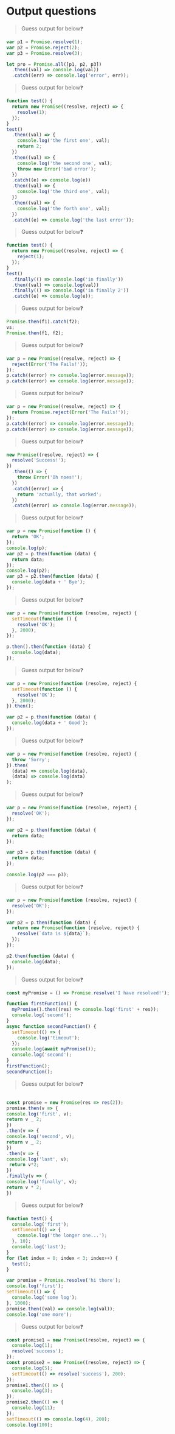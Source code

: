 # Output questions

> Guess output for below❓

```javascript
var p1 = Promise.resolve(1);
var p2 = Promise.reject(2);
var p3 = Promise.resolve(3);

let pro = Promise.all([p1, p2, p3])
  .then((val) => console.log(val))
  .catch((err) => console.log('error', err));
```

> Guess output for below❓

```javascript
function test() {
  return new Promise((resolve, reject) => {
    resolve(1);
  });
}
test()
  .then((val) => {
    console.log('the first one', val);
    return 2;
  })
  .then((val) => {
    console.log('the second one', val);
    throw new Error('bad error');
  })
  .catch((e) => console.log(e))
  .then((val) => {
    console.log('the third one', val);
  })
  .then((val) => {
    console.log('the forth one', val);
  })
  .catch((e) => console.log('the last error'));
```

> Guess output for below❓

```javascript
function test() {
  return new Promise((resolve, reject) => {
    reject(1);
  });
}
test()
  .finally(() => console.log('in finally'))
  .then((val) => console.log(val))
  .finally(() => console.log('in finally 2'))
  .catch((e) => console.log(e));
```

> Guess output for below❓

```javascript
Promise.then(f1).catch(f2);
vs;
Promise.then(f1, f2);
```

> Guess output for below❓

```javascript
var p = new Promise((resolve, reject) => {
  reject(Error('The Fails!'));
});
p.catch((error) => console.log(error.message));
p.catch((error) => console.log(error.message));
```

> Guess output for below❓

```javascript
var p = new Promise((resolve, reject) => {
  return Promise.reject(Error('The Fails!'));
});
p.catch((error) => console.log(error.message));
p.catch((error) => console.log(error.message));
```

> Guess output for below❓

```javascript
new Promise((resolve, reject) => {
  resolve('Success!');
})
  .then(() => {
    throw Error('Oh noes!');
  })
  .catch((error) => {
    return 'actually, that worked';
  })
  .catch((error) => console.log(error.message));
```

> Guess output for below❓

```javascript
var p = new Promise(function () {
  return 'OK';
});
console.log(p);
var p2 = p.then(function (data) {
  return data;
});
console.log(p2);
var p3 = p2.then(function (data) {
  console.log(data + ' Bye');
});
```

> Guess output for below❓

```javascript
var p = new Promise(function (resolve, reject) {
  setTimeout(function () {
    resolve('OK');
  }, 2000);
});

p.then().then(function (data) {
  console.log(data);
});
```

> Guess output for below❓

```javascript
var p = new Promise(function (resolve, reject) {
  setTimeout(function () {
    resolve('OK');
  }, 2000);
}).then();

var p2 = p.then(function (data) {
  console.log(data + ' Good');
});
```

> Guess output for below❓

```javascript
var p = new Promise(function (resolve, reject) {
  throw 'Sorry';
}).then(
  (data) => console.log(data),
  (data) => console.log(data)
);
```

> Guess output for below❓

```javascript
var p = new Promise(function (resolve, reject) {
  resolve('OK');
});

var p2 = p.then(function (data) {
  return data;
});

var p3 = p.then(function (data) {
  return data;
});

console.log(p2 === p3);
```

> Guess output for below❓

```javascript
var p = new Promise(function (resolve, reject) {
  resolve('OK');
});

var p2 = p.then(function (data) {
  return new Promise(function (resolve, reject) {
    resolve(`data is ${data}`);
  });
});

p2.then(function (data) {
  console.log(data);
});
```

> Guess output for below❓

```javascript
const myPromise = () => Promise.resolve('I have resolved!');

function firstFunction() {
  myPromise().then((res) => console.log('first' + res));
  console.log('second');
}
async function secondFunction() {
  setTimeout(() => {
    console.log('timeout');
  });
  console.log(await myPromise());
  console.log('second');
}
firstFunction();
secondFunction();
```

> Guess output for below❓

```javascript

const promise = new Promise(res => res(2));
promise.then(v => {
console.log('first', v);
return v _ 2;
})
.then(v => {
console.log('second', v);
return v _ 2;
})
.then(v => {
console.log('last', v);
 return v*2;
})
.finally(v => {
console.log('finally', v);
return v * 2;
})

```

> Guess output for below❓

```javascript
function test() {
  console.log('first');
  setTimeout(() => {
    console.log('the longer one...');
  }, 10);
  console.log('last');
}
for (let index = 0; index < 3; index++) {
  test();
}

var promise = Promise.resolve('hi there');
console.log('first');
setTimeout(() => {
  console.log('some log');
}, 1000);
promise.then((val) => console.log(val));
console.log('one more');
```

> Guess output for below❓

```javascript
const promise1 = new Promise((resolve, reject) => {
  console.log(1);
  resolve('success');
});
const promise2 = new Promise((resolve, reject) => {
  console.log(5);
  setTimeout(() => resolve('success'), 200);
});
promise1.then(() => {
  console.log(3);
});
promise2.then(() => {
  console.log(11);
});
setTimeout(() => console.log(4), 200);
console.log(100);
```
